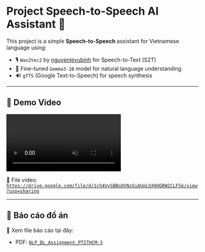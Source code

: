 # Project Speech-to-Speech AI Assistant 🤖

This project is a simple **Speech-to-Speech** assistant for Vietnamese language using:

- 🎙️ `Wav2Vec2` by [nguyenlevubinh](https://github.com/nguyenlevubinh) for Speech-to-Text (S2T)
- 🧠 Fine-tuned `Gemma3-1B` model for natural language understanding
- 🔊 `gTTS` (Google Text-to-Speech) for speech synthesis

---

## 🧪 Demo Video
<video src="https://drive.google.com/file/d/1ch4VySBBoOVNcGiAUpLhX0HGRW2CLFSk/view?usp=sharing" controls autoplay loop muted></video>

📁 File video: [`https://drive.google.com/file/d/1ch4VySBBoOVNcGiAUpLhX0HGRW2CLFSk/view?usp=sharing`](Demo.mp4)

---

## 📄 Báo cáo đồ án

📑 Xem file báo cáo tại đây:

- PDF: [`NLP_DL_Assignment_PTITHCM-3`](report)
